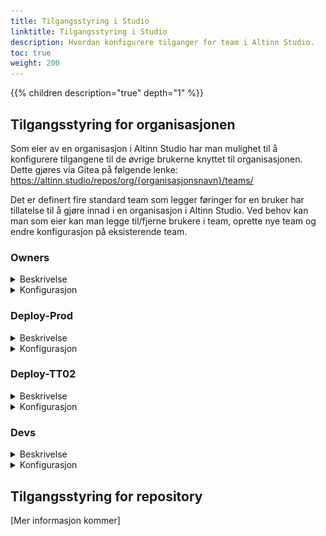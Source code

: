 ```yaml
---
title: Tilgangsstyring i Studio
linktitle: Tilgangsstyring i Studio
description: Hvordan konfigurere tilganger for team i Altinn Studio.
toc: true
weight: 200
---
```



{{% children description="true" depth="1" %}}


## Tilgangsstyring for organisasjonen

Som eier av en organisasjon i Altinn Studio har man mulighet til å konfigurere tilgangene til 
de øvrige brukerne knyttet til organisasjonen. Dette gjøres via Gitea på følgende lenke: https://altinn.studio/repos/org/{organisasjonsnavn}/teams/

Det er definert fire standard team som legger føringer for en bruker har tillatelse til å gjøre innad i en organisasjon i Altinn Studio.
Ved behov kan man som eier kan man legge til/fjerne brukere i team, oprette nye team og endre konfigurasjon på eksisterende team.

### Owners
<details>
  <summary>Beskrivelse</summary>

  Medlemmer i dette teamet kan tenkes på som administrator for organisasjonen. 
  De vil kunne administrere tilgangsstyringen for alle team og repositories knyttet til organisasjonen.

  Som medlem i dette teamet kan man blant annet:
  - opprette/slette team 
  - legge til og fjerne brukere i ulike team
  - endre konfigurasjon for team
</details>

<details>
  <summary>Konfigurasjon</summary>
  
  Dette teamet ligger inne som standard i alle organisasjoner og det er ikke mulig å endre konfigurasjonen for dette teamet.
</details>

### Deploy-Prod
<details>
  <summary>Beskrivelse</summary>

  Medlemmer i dette teamet kan deploye applikasjoner til produksjonsmiljøet.

  Øvrige rettigheter kan defineres fritt av owners.
  Default konfigurasjon inkluderer rettigheter for: 
  - Lesetilgang i samtlige repositories
  - Kan _ikke_ opprette nye repositories 
  - Full tilgang til alle områder i Gitea

</details>

<details>
  <summary>Konfigurasjon</summary>

  Konfigurasjonen av dette teamet kan justeres av owners etter behov, 
  muligheten til å deploye til produksjon er ikke avhengig av øvrig config. 
  
  Standard konfigurasjon for teamet er vist nedenfor: 

![Repository acccess](images/prod.deploy.1.PNG "Repository acccess")

![Hvilke rettigheter skal teamet ha?](images/prod.deploy.2.PNG "Hvilke rettigheter skal teamet ha?")

![Hvilke områder skal teamet ha tilgang til?](images/prod.deploy.3.PNG "Hvilke områder skal teamet ha tilgang til?")

</details>

### Deploy-TT02
<details>
  <summary>Beskrivelse</summary>

  Medlemmer i dette teamet kan deploye applikasjoner til testmiljøet.

  Øvrige rettigheter kan defineres fritt av owners.
  Default konfigurasjon inkluderer rettigheter for: 
  - Lesetilgang i samtlige repositories
  - Kan _ikke_ opprette nye repositories 
  - Full tilgang til alle områder i Gitea
</details>

<details>
  <summary>Konfigurasjon</summary>

  Konfigurasjonen av dette teamet kan justeres av owners etter behov, 
  muligheten til å deploye til testmiljø er ikke avhengig av øvrig config. 
  
  Standard konfigurasjon for teamet er vist nedenfor: 

![Repository acccess](images/prod.deploy.1.PNG "Repository acccess")

![Hvilke rettigheter skal teamet ha?](images/prod.deploy.2.PNG "Hvilke rettigheter skal teamet ha?")

![Hvilke områder skal teamet ha tilgang til?](images/prod.deploy.3.PNG "Hvilke områder skal teamet ha tilgang til?")

</details>


### Devs

<details>
  <summary>Beskrivelse</summary>

  Medlemmer i dette teamet jobber med å utvikle applikasjoner og har tigang til samtlige repositories.

</details>


<details>
  <summary>Konfigurasjon</summary>

  Konfigurasjonen av dette teamet kan justeres av owners etter behov,
  avhengig av hvor mye frihet man ønsker at apputvikleren skal ha.
  Merk at det blant annet er mulig å spesifisere hvilke(t) repository teamet skal ha tilgang til.
  
  Standard konfigurasjon for teamet er vist nedenfor og inkluderer rettigheter til å
  - Opprette nye repositories
  - Skrive til samtlige repositories
  - Aksessere alle områder i Gitea

![Repository acccess](images/prod.deploy.1.PNG "Repository acccess")

![Hvilke rettigheter skal teamet ha?](images/prod.deploy.2.PNG "Hvilke rettigheter skal teamet ha?")

![Hvilke områder skal teamet ha tilgang til?](images/prod.deploy.3.PNG "Hvilke områder skal teamet ha tilgang til?")

</details>

## Tilgangsstyring for repository

[Mer informasjon kommer]